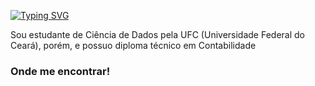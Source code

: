 [![Typing SVG](https://readme-typing-svg.demolab.com?font=Fira+Code&weight=500&size=30&pause=1000&color=42F71A&repeat=false&random=false&width=435&lines=eu+sou+a+Bruna)](https://git.io/typing-svg)

<p align="left"> Sou estudante de Ciência de Dados pela UFC (Universidade Federal do Ceará), porém, e possuo diploma técnico em Contabilidade


<h3 align="left">Onde me encontrar!</h3>

